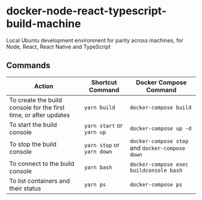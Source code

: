 # docker-node-react-typescript-build-machine
Local Ubuntu development environment for parity across machines, for Node, React, React Native and TypeScript

## Commands

| Action | Shortcut Command | Docker Compose Command |
|--------|------------------|------------------------|
| To create the build console for the first time, or after updates | `yarn build`| `docker-compose build` |
| To start the build console | `yarn start` or `yarn up` | `docker-compose up -d` |
| To stop the build console | `yarn stop` or `yarn down` | `docker-compose stop` and `docker-compose down` |
| To connect to the build console | `yarn bash` | `docker-compose exec buildconsole bash` |
| To list containers and their status | `yarn ps` | `docker-compose ps` |